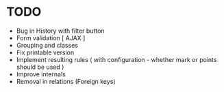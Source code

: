 TODO
====

* Bug in History with filter button
* Form validation [ AJAX ]
* Grouping and classes
* Fix printable version
* Implement resulting rules ( with configuration - whether mark or points should be used )
* Improve internals
* Removal in relations (Foreign keys)
